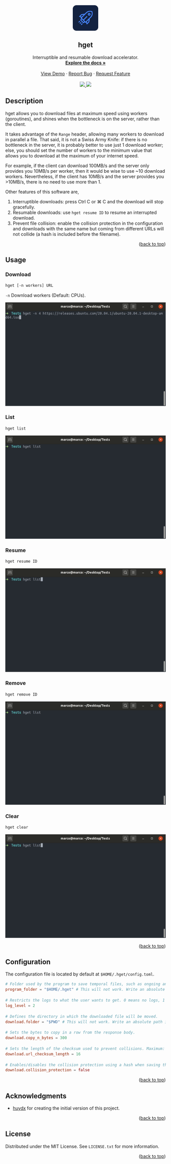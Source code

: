 <div id="top"></div>

<div align="center">
  <a href="https://github.com/marcotomasrodriguez/hget">
    <img src="assets/logo.svg" alt="Logo" width="80" height="80">
  </a>
  <h2 align="center">hget</h2>
  <p align="center">
    Interruptible and resumable download accelerator.
    <br />
    <a href="https://github.com/marcotomasrodriguez/hget"><strong>Explore the docs »</strong></a>
    <br />
    <br />
    <a href="https://github.com/marcotomasrodriguez/hget">View Demo</a>
    ·
    <a href="https://github.com/marcotomasrodriguez/hget/issues">Report Bug</a>
    ·
    <a href="https://github.com/othneildrew/Best-README-Template/issues">Request Feature</a>
    <br />
    <br />
    <a href="https://opensource.org/licenses/MIT">
      <img src="https://img.shields.io/badge/License-MIT-blue.svg">
    </a>
    <a href="https://github.com/MarcoTomasRodriguez/hget/workflows/CI">
      <img src="https://github.com/MarcoTomasRodriguez/hget/workflows/CI/badge.svg">
    </a>
  </p>
</div>

## Description

hget allows you to download files at maximum speed using workers (goroutines), and shines when the bottleneck is on the server, rather than the client.

It takes advantage of the `Range` header, allowing many workers to download in parallel a file. That said, it is not a Swiss Army Knife: if there is no bottleneck in the server, it is probably better to use just 1 download worker; else, you should set the number of workers to the minimum value that allows you to download at the maximum of your internet speed.

For example, if the client can download 100MB/s and the server only provides you 10MB/s per worker, then it would be wise to use ~10 download workers. Nevertheless, if the client has 10MB/s and the server provides you >10MB/s, there is no need to use more than 1.

Other features of this software are,

1. Interruptible downloads: press <kdb>Ctrl</kdb> <kdb>C</kdb> or <kdb>⌘</kdb> <kdb>C</kdb> and the download will stop gracefully.
2. Resumable downloads: use `hget resume ID` to resume an interrupted download.
3. Prevent file collision: enable the collision protection in the configuration and downloads with the same name but coming from different URLs will not collide (a hash is included before the filename).

<p align="right">(<a href="#top">back to top</a>)</p>

## Usage

### Download

```bash
hget [-n workers] URL
```

`-n` Download workers (Default: CPUs).

![Download demo](https://raw.githubusercontent.com/MarcoTomasRodriguez/hget/assets/gifs/download.gif)

### List

```bash
hget list
```

![List demo](https://raw.githubusercontent.com/MarcoTomasRodriguez/hget/assets/gifs/list.gif)

### Resume

```bash
hget resume ID
```

![Resume demo](https://raw.githubusercontent.com/MarcoTomasRodriguez/hget/assets/gifs/resume.gif)

### Remove

```bash
hget remove ID
```

![Remove demo](https://raw.githubusercontent.com/MarcoTomasRodriguez/hget/assets/gifs/remove.gif)

### Clear

```bash
hget clear
```

![Clear demo](https://raw.githubusercontent.com/MarcoTomasRodriguez/hget/assets/gifs/clear.gif)

<p align="right">(<a href="#top">back to top</a>)</p>

## Configuration

The configuration file is located by default at `$HOME/.hget/config.toml`.

```toml
# Folder used by the program to save temporal files, such as ongoing and paused downloads.
program_folder = "$HOME/.hget" # This will not work. Write an absolute path instead.

# Restricts the logs to what the user wants to get. 0 means no logs, 1 only important logs and 2 all logs.
log_level = 2

# Defines the directory in which the downloaded file will be moved.
download.folder = "$PWD" # This will not work. Write an absolute path instead.

# Sets the bytes to copy in a row from the response body.
download.copy_n_bytes = 300

# Sets the length of the checksum used to prevent collisions. Maximum: 32.
download.url_checksum_length = 16

# Enables/disables the collision protection using a hash when saving the file to the final destination.
download.collision_protection = false
```

<p align="right">(<a href="#top">back to top</a>)</p>

## Acknowledgments

- [huydx](https://github.com/huydx) for creating the initial version of this project.

<p align="right">(<a href="#top">back to top</a>)</p>

## License

Distributed under the MIT License. See `LICENSE.txt` for more information.

<p align="right">(<a href="#top">back to top</a>)</p>
